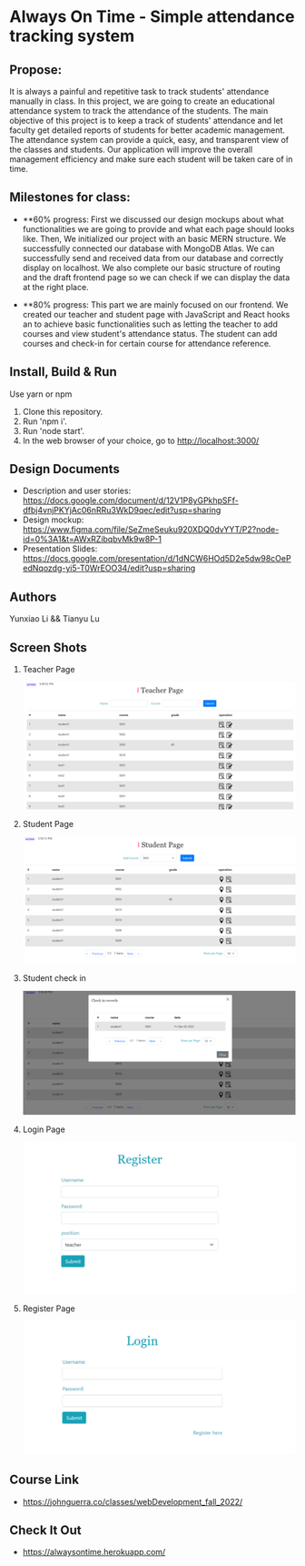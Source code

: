 # Always On Time - Simple attendance tracking system

## Propose:

It is always a painful and repetitive task to track students' attendance manually in class. In this project, we are going to create an educational attendance system to track the attendance of the students. The main objective of this project is to keep a track of students' attendance and let faculty get detailed reports of students for better academic management. The attendance system can provide a quick, easy, and transparent view of the classes and students. Our application will improve the overall management efficiency and make sure each student will be taken care of in time.

## Milestones for class:

- \*\*60% progress: First we discussed our design mockups about what functionalities we are going to provide and what each page should looks like. Then, We initialized our project with an basic MERN structure. We successfully connected our database with MongoDB Atlas. We can successfully send and received data from our database and correctly display on localhost. We also complete our basic structure of routing and the draft frontend page so we can check if we can display the data at the right place.

- \*\*80% progress: This part we are mainly focused on our frontend. We created our teacher and student page with JavaScript and React hooks an to achieve basic functionalities such as letting the teacher to add courses and view student's attendance status. The student can add courses and check-in for certain course for attendance reference.

## Install, Build & Run

Use yarn or npm

1. Clone this repository.
2. Run 'npm i'.
3. Run 'node start'.
4. In the web browser of your choice, go to [http://localhost:3000/](http://localhost:3000/)

## Design Documents

- Description and user stories: https://docs.google.com/document/d/12V1P8yGPkhpSFf-dfbj4vnjPKYjAc06nRRu3WkD9qec/edit?usp=sharing
- Design mockup: https://www.figma.com/file/SeZmeSeuku920XDQ0dvYYT/P2?node-id=0%3A1&t=AWxRZibqbvMk9w8P-1
- Presentation Slides: https://docs.google.com/presentation/d/1dNCW6HOd5D2e5dw98cOePedNqozdg-yi5-T0WrEOO34/edit?usp=sharing
 
## Authors

Yunxiao Li && Tianyu Lu

## Screen Shots

1. Teacher Page

   ![screen shot1](screenshots/1.png)

2. Student Page 

   ![screen shot1](screenshots/2.png)

3. Student check in

   ![screen shot1](screenshots/3.png)

4. Login Page

   ![screen shot1](screenshots/7.png)

5. Register Page

   ![screen shot1](screenshots/6.png)

## Course Link
- https://johnguerra.co/classes/webDevelopment_fall_2022/
## Check It Out
- https://alwaysontime.herokuapp.com/